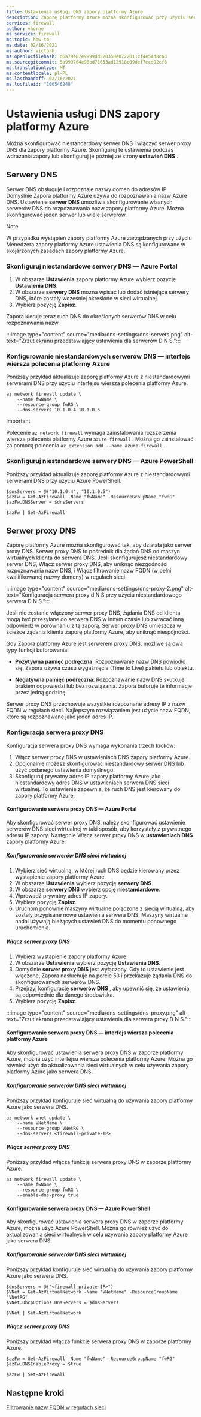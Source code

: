 ```yaml
---
title: Ustawienia usługi DNS zapory platformy Azure
description: Zaporę platformy Azure można skonfigurować przy użyciu serwera DNS i ustawień serwera proxy DNS.
services: firewall
author: vhorne
ms.service: firewall
ms.topic: how-to
ms.date: 02/16/2021
ms.author: victorh
ms.openlocfilehash: d6a79e87e9999dd520358e0722011cf4e54d8c63
ms.sourcegitcommit: 5a999764e98bd71653ad12918c09def7ecd92cf6
ms.translationtype: MT
ms.contentlocale: pl-PL
ms.lasthandoff: 02/16/2021
ms.locfileid: "100546248"
---
```

# <a name="azure-firewall-dns-settings"></a>Ustawienia usługi DNS zapory platformy Azure

Można skonfigurować niestandardowy serwer DNS i włączyć serwer proxy DNS dla zapory platformy Azure. Skonfiguruj te ustawienia podczas wdrażania zapory lub skonfiguruj je później ze strony **ustawień DNS** .

## <a name="dns-servers"></a>Serwery DNS

Serwer DNS obsługuje i rozpoznaje nazwy domen do adresów IP. Domyślnie Zapora platformy Azure używa do rozpoznawania nazw Azure DNS. Ustawienie **serwer DNS** umożliwia skonfigurowanie własnych serwerów DNS do rozpoznawania nazw zapory platformy Azure. Można skonfigurować jeden serwer lub wiele serwerów.

> [!NOTE]
> W przypadku wystąpień zapory platformy Azure zarządzanych przy użyciu Menedżera zapory platformy Azure ustawienia DNS są konfigurowane w skojarzonych zasadach zapory platformy Azure.

### <a name="configure-custom-dns-servers---azure-portal"></a>Skonfiguruj niestandardowe serwery DNS — Azure Portal

1. W obszarze **Ustawienia** zapory platformy Azure wybierz pozycję **Ustawienia DNS**.
2. W obszarze **serwery DNS** można wpisać lub dodać istniejące serwery DNS, które zostały wcześniej określone w sieci wirtualnej.
3. Wybierz pozycję **Zapisz**.

Zapora kieruje teraz ruch DNS do określonych serwerów DNS w celu rozpoznawania nazw.

:::image type="content" source="media/dns-settings/dns-servers.png" alt-text="Zrzut ekranu przedstawiający ustawienia dla serwerów D N S.":::

### <a name="configure-custom-dns-servers---azure-cli"></a>Konfigurowanie niestandardowych serwerów DNS — interfejs wiersza polecenia platformy Azure

Poniższy przykład aktualizuje zaporę platformy Azure z niestandardowymi serwerami DNS przy użyciu interfejsu wiersza polecenia platformy Azure.

```azurecli-interactive
az network firewall update \
    --name fwName \ 
    --resource-group fwRG \
    --dns-servers 10.1.0.4 10.1.0.5
```

> [!IMPORTANT]
> Polecenie `az network firewall` wymaga zainstalowania rozszerzenia wiersza polecenia platformy Azure `azure-firewall` . Można go zainstalować za pomocą polecenia `az extension add --name azure-firewall` . 

### <a name="configure-custom-dns-servers---azure-powershell"></a>Skonfiguruj niestandardowe serwery DNS — Azure PowerShell

Poniższy przykład aktualizuje zaporę platformy Azure z niestandardowymi serwerami DNS przy użyciu Azure PowerShell.

```azurepowershell
$dnsServers = @("10.1.0.4", "10.1.0.5")
$azFw = Get-AzFirewall -Name "fwName" -ResourceGroupName "fwRG"
$azFw.DNSServer = $dnsServers

$azFw | Set-AzFirewall
```

## <a name="dns-proxy"></a>Serwer proxy DNS

Zaporę platformy Azure można skonfigurować tak, aby działała jako serwer proxy DNS. Serwer proxy DNS to pośrednik dla żądań DNS od maszyn wirtualnych klienta do serwera DNS. Jeśli skonfigurujesz niestandardowy serwer DNS, Włącz serwer proxy DNS, aby uniknąć niezgodności rozpoznawania nazw DNS, i Włącz filtrowanie nazw FQDN (w pełni kwalifikowanej nazwy domeny) w regułach sieci.

:::image type="content" source="media/dns-settings/dns-proxy-2.png" alt-text="Konfiguracja serwera proxy d N S przy użyciu niestandardowego serwera D N S.":::


Jeśli nie zostanie włączony serwer proxy DNS, żądania DNS od klienta mogą być przesyłane do serwera DNS w innym czasie lub zwracać inną odpowiedź w porównaniu z tą zaporą. Serwer proxy DNS umieszcza w ścieżce żądania klienta zaporę platformy Azure, aby uniknąć niespójności.

Gdy Zapora platformy Azure jest serwerem proxy DNS, możliwe są dwa typy funkcji buforowania:

- **Pozytywna pamięć podręczna**: Rozpoznawanie nazw DNS powiodło się. Zapora używa czasu wygaśnięcia (Time to Live) pakietu lub obiektu. 

- **Negatywna pamięć podręczna**: Rozpoznawanie nazw DNS skutkuje brakiem odpowiedzi lub bez rozwiązania. Zapora buforuje te informacje przez jedną godzinę.

Serwer proxy DNS przechowuje wszystkie rozpoznane adresy IP z nazw FQDN w regułach sieci. Najlepszym rozwiązaniem jest użycie nazw FQDN, które są rozpoznawane jako jeden adres IP.  

### <a name="dns-proxy-configuration"></a>Konfiguracja serwera proxy DNS

Konfiguracja serwera proxy DNS wymaga wykonania trzech kroków:
1. Włącz serwer proxy DNS w ustawieniach DNS zapory platformy Azure.
2. Opcjonalnie możesz skonfigurować niestandardowy serwer DNS lub użyć podanego ustawienia domyślnego.
3. Skonfiguruj prywatny adres IP zapory platformy Azure jako niestandardowy adres DNS w ustawieniach serwera DNS sieci wirtualnej. To ustawienie zapewnia, że ruch DNS jest kierowany do zapory platformy Azure.

#### <a name="configure-dns-proxy---azure-portal"></a>Konfigurowanie serwera proxy DNS — Azure Portal

Aby skonfigurować serwer proxy DNS, należy skonfigurować ustawienie serwerów DNS sieci wirtualnej w taki sposób, aby korzystały z prywatnego adresu IP zapory. Następnie Włącz serwer proxy DNS w **ustawieniach DNS** zapory platformy Azure.

##### <a name="configure-virtual-network-dns-servers"></a>Konfigurowanie serwerów DNS sieci wirtualnej 

1. Wybierz sieć wirtualną, w której ruch DNS będzie kierowany przez wystąpienie zapory platformy Azure.
2. W obszarze **Ustawienia** wybierz pozycję **serwery DNS**.
3. W obszarze **serwery DNS** wybierz opcję **niestandardowe**.
4. Wprowadź prywatny adres IP zapory.
5. Wybierz pozycję **Zapisz**.
6. Uruchom ponownie maszyny wirtualne połączone z siecią wirtualną, aby zostały przypisane nowe ustawienia serwera DNS. Maszyny wirtualne nadal używają bieżących ustawień DNS do momentu ponownego uruchomienia.

##### <a name="enable-dns-proxy"></a>Włącz serwer proxy DNS

1. Wybierz wystąpienie zapory platformy Azure.
2. W obszarze **Ustawienia** wybierz pozycję **Ustawienia DNS**.
3. Domyślnie **serwer proxy DNS** jest wyłączony. Gdy to ustawienie jest włączone, Zapora nasłuchuje na porcie 53 i przekazuje żądania DNS do skonfigurowanych serwerów DNS.
4. Przejrzyj konfigurację **serwerów DNS** , aby upewnić się, że ustawienia są odpowiednie dla danego środowiska.
5. Wybierz pozycję **Zapisz**.

:::image type="content" source="media/dns-settings/dns-proxy.png" alt-text="Zrzut ekranu przedstawiający ustawienia dla serwera proxy D N S.":::

#### <a name="configure-dns-proxy---azure-cli"></a>Konfigurowanie serwera proxy DNS — interfejs wiersza polecenia platformy Azure

Aby skonfigurować ustawienia serwera proxy DNS w zaporze platformy Azure, można użyć interfejsu wiersza polecenia platformy Azure. Można go również użyć do aktualizowania sieci wirtualnych w celu używania zapory platformy Azure jako serwera DNS.

##### <a name="configure-virtual-network-dns-servers"></a>Konfigurowanie serwerów DNS sieci wirtualnej

Poniższy przykład konfiguruje sieć wirtualną do używania zapory platformy Azure jako serwera DNS.
 
```azurecli-interactive
az network vnet update \
    --name VNetName \ 
    --resource-group VNetRG \
    --dns-servers <firewall-private-IP>
```

##### <a name="enable-dns-proxy"></a>Włącz serwer proxy DNS

Poniższy przykład włącza funkcję serwera proxy DNS w zaporze platformy Azure.

```azurecli-interactive
az network firewall update \
    --name fwName \ 
    --resource-group fwRG \
    --enable-dns-proxy true
```

#### <a name="configure-dns-proxy---azure-powershell"></a>Konfigurowanie serwera proxy DNS — Azure PowerShell

Aby skonfigurować ustawienia serwera proxy DNS w zaporze platformy Azure, można użyć Azure PowerShell. Można go również użyć do aktualizowania sieci wirtualnych w celu używania zapory platformy Azure jako serwera DNS.

##### <a name="configure-virtual-network-dns-servers"></a>Konfigurowanie serwerów DNS sieci wirtualnej

Poniższy przykład konfiguruje sieć wirtualną do używania zapory platformy Azure jako serwera DNS.

```azurepowershell
$dnsServers = @("<firewall-private-IP>")
$VNet = Get-AzVirtualNetwork -Name "VNetName" -ResourceGroupName "VNetRG"
$VNet.DhcpOptions.DnsServers = $dnsServers

$VNet | Set-AzVirtualNetwork
```

##### <a name="enable-dns-proxy"></a>Włącz serwer proxy DNS

Poniższy przykład włącza funkcję serwera proxy DNS w zaporze platformy Azure.

```azurepowershell
$azFw = Get-AzFirewall -Name "fwName" -ResourceGroupName "fwRG"
$azFw.DNSEnableProxy = $true

$azFw | Set-AzFirewall
```

## <a name="next-steps"></a>Następne kroki

[Filtrowanie nazw FQDN w regułach sieci](fqdn-filtering-network-rules.md)
